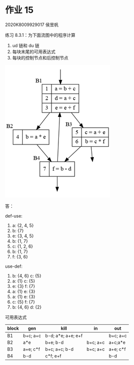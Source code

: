 # 作业 15

2020K8009929017 侯昱帆

练习 8.3.1：为下面流图中的程序计算

1. ud 链和 du 链
2. 每块末尾的可用表达式
3. 每块的控制节点和后控制节点

![](assets/compile-hm15-1.png)

答：

def-use:

1. a: {2, 4, 5}
2. b: {7}
3. e: {3, 4, 5}
4. b: {1, 7}
5. c: {1, 2, 6}
6. b: {1, 7}
7. f: {3, 6}

use-def:

1. b: {4, 6} c: {5}
2. a: {1} c: {5}
3. e: {3} f: {7}
4. a: {1} e: {3}
5. a: {1} e: {3}
6. c: {5} f: {7}
7. b: {4, 6} d: {2}

可用表达式

| block | gen       | kill                | in       | out       |
| ----- | --------- | ------------------- | -------- | --------- |
| B1    | b+c; a+c  | b-d; a\*e; a+e; e+f |          | b+c; a+c  |
| B2    | a\*e      | b+e; b-d            | b+c; a+c | a+c;a\*e  |
| B3    | a+e; c\*f | b+c; a+c; b-d       | b+c; a+c | a+e; c\*f |
| B4    | b-d       | c\*f; e+f           |          | b-d       |


